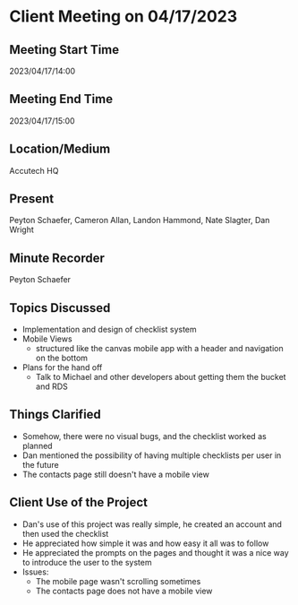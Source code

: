# Client Meeting on 04/17/2023

## Meeting Start Time

2023/04/17/14:00

## Meeting End Time

2023/04/17/15:00

## Location/Medium

Accutech HQ

## Present

Peyton Schaefer, Cameron Allan, Landon Hammond, Nate Slagter, Dan Wright

## Minute Recorder

Peyton Schaefer

## Topics Discussed

- Implementation and design of checklist system
- Mobile Views
  - structured like the canvas mobile app with a header and navigation on the bottom
- Plans for the hand off
  - Talk to Michael and other developers about getting them the bucket and RDS

## Things Clarified

- Somehow, there were no visual bugs, and the checklist worked as planned
- Dan mentioned the possibility of having multiple checklists per user in the future
- The contacts page still doesn't have a mobile view

## Client Use of the Project

- Dan's use of this project was really simple, he created an account and then used the checklist
- He appreciated how simple it was and how easy it all was to follow
- He appreciated the prompts on the pages and thought it was a nice way to introduce the user to the system
- Issues:
  - The mobile page wasn't scrolling sometimes
  - The contacts page does not have a mobile view
